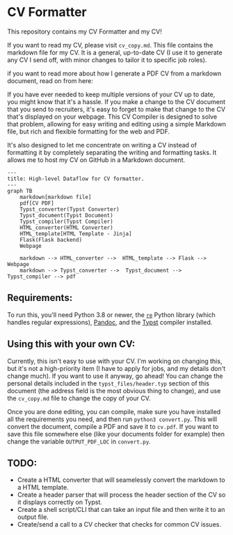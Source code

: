 # CV Formatter

This repository contains my CV Formatter and my CV!

If you want to read my CV, please visit `cv_copy.md`. This file contains the markdown file for my CV. It is a general, up-to-date CV (I use it to generate any CV I send off, with minor changes to tailor it to specific job roles).

if you want to read more about how I generate a PDF CV from a markdown document, read on from here:

If you have ever needed to keep multiple versions of your CV up to date, you might know that it's a hassle. If you make a change to the CV document that you send to recruiters, it's easy to forget to make that change to the CV that's displayed on your webpage. This CV Compiler is designed to solve that problem, allowing for easy writing and editing using a simple Markdown file, but rich and flexible formatting for the web and PDF.

It's also designed to let me concentrate on writing a CV instead of formatting it by completely separating the writing and formatting tasks. It allows me to host my CV on GitHub in a Markdown document.

```mermaid
---
title: High-level Dataflow for CV formatter.
---
graph TB
	markdown[markdown file]
	pdf[CV PDF]
	Typst_converter(Typst Converter)
	Typst_document(Typst Document)
	Typst_compiler(Typst Compiler)
	HTML_converter(HTML Converter)
	HTML_template[HTML Template - Jinja]
	Flask(Flask backend)
	Webpage
	
	markdown --> HTML_converter -->  HTML_template --> Flask --> Webpage
	markdown --> Typst_converter -->  Typst_document --> Typst_compiler --> pdf
```

## Requirements:

To run this, you'll need Python 3.8 or newer, the [`re`](https://docs.python.org/3/library/re.html) Python library (which handles regular expressions), [Pandoc](https://pandoc.org/), and the [Typst](https://typst.app/) compiler installed. 

## Using this with your own CV:
Currently, this isn't easy to use with your CV. I'm working on changing this, but it's not a high-priority item (I have to apply for jobs, and my details don't change much).
If you want to use it anyway, go ahead! You can change the personal details included in the  `typst_files/header.typ` section of this document (the address field is the most obvious thing to change), and use the `cv_copy.md` file to change the copy of your CV.

Once you are done editing, you can compile, make sure you have installed all the requirements you need, and then run `python3 convert.py`. This will convert the document, compile a PDF and save it to `cv.pdf`. If you want to save this file somewhere else (like your documents folder for example) then change the variable `OUTPUT_PDF_LOC` in `convert.py`.

## TODO:
+ Create a HTML converter that will seamelessly convert the markdown to a HTML template.
+ Create a header parser that will process the header section of the CV so it displays correctly on Typst.
+ Create a shell script/CLI that can take an input file and then write it to an output file.
+ Create/send a call to a CV checker that checks for common CV issues.
 

